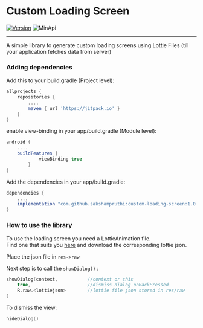 # Custom Loading Screen

[![Version](https://jitpack.io/v/sakshampruthi/custom-loading-screen.svg)](https://jitpack.io/#sakshampruthi/custom-loading-screen)
![MinApi](https://img.shields.io/badge/Min%20Api-23-important)

----------------------------------------------------------

A simple library to generate custom loading screens using Lottie Files (till your application fetches data from server)

### Adding dependencies
Add this to your build.gradle (Project level):
```groovy
allprojects {
	repositories {
		....
		maven { url 'https://jitpack.io' }
	}
}
```
enable view-binding in your app/build.gradle (Module level):
```groovy
android {
    ....
    buildFeatures {
            viewBinding true
        }
}
```

Add the dependencies in your app/build.gradle:
```groovy
dependencies {
    ....
    implementation "com.github.sakshampruthi:custom-loading-screen:1.0.2"
}
```

### How to use the library

To use the loading screen you need a LottieAnimation file.  
Find one that suits you [here](https://lottiefiles.com/) and download the corresponding lottie json.

Place the json file in ```res->raw```

Next step is to call the ```showDialog()``` :

```kotlin
showDialog(context,           //context or this
    true,                     //dismiss dialog onBackPressed
    R.raw.<lottiejson>        //lottie file json stored in res/raw
)
```
To dismiss the view:
```kotlin
hideDialog()
```
